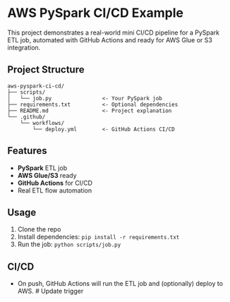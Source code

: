 # AWS PySpark CI/CD Example

This project demonstrates a real-world mini CI/CD pipeline for a PySpark ETL job, automated with GitHub Actions and ready for AWS Glue or S3 integration.

## Project Structure

```
aws-pyspark-ci-cd/
├── scripts/
│   └── job.py                <- Your PySpark job
├── requirements.txt          <- Optional dependencies
├── README.md                 <- Project explanation
└── .github/
    └── workflows/
        └── deploy.yml        <- GitHub Actions CI/CD
```

## Features
- **PySpark** ETL job
- **AWS Glue/S3** ready
- **GitHub Actions** for CI/CD
- Real ETL flow automation

## Usage
1. Clone the repo
2. Install dependencies: `pip install -r requirements.txt`
3. Run the job: `python scripts/job.py`

## CI/CD
- On push, GitHub Actions will run the ETL job and (optionally) deploy to AWS. # Update trigger
